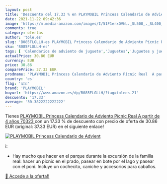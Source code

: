 ```yaml
---
layout: post
title: 'Descuento del 17.33 % en PLAYMOBIL Princess Calendario de Advient'
date: 2021-11-22 09:42:36
image: 'https://m.media-amazon.com/images/I/51F1erxOVhL._SL500_._SL400_.jpg'
comments: true
category: ofertas
author: 'tole.es'
slug: 'B085FLGLLH-es PLAYMOBIL Princess Calendario de Adviento Pícnic Real A...'
sku: 'B085FLGLLH-es'
tags: [ 'Calendarios de adviento de juguete','Juguetes','Juguetes y juegos','adviento','playmobil', ]
actualPrice: 30.86 EUR
currency: EUR
price: 30.86
comparePrice: 37.33 EUR
prodname: 'PLAYMOBIL Princess Calendario de Adviento Pícnic Real  A partir de 4 años  70323 '
country: 'es'
flag: '🇪🇸'
brand: 'PLAYMOBIL'
buyurl: 'https://www.amazon.es/dp/B085FLGLLH/?tag=tolees-21'
descuento: '17.33'
average: '30.3822222222222'
---
```


Tienes [PLAYMOBIL Princess Calendario de Adviento Pícnic Real  A partir de 4 años  70323 ](https://www.amazon.es/dp/B085FLGLLH/?tag=tolees-21) con un 17.33 % de descuento con precio de oferta de 30.86 EUR (original: 37.33 EUR) en el siguiente enlace!

[![PLAYMOBIL Princess Calendario de Advient](https://m.media-amazon.com/images/I/51F1erxOVhL._SL500_._SL400_.jpg)](https://www.amazon.es/dp/B085FLGLLH/?tag=tolees-21)

ℹ️:

- Hay mucho que hacer en el parque durante la excursión de la familia real: hacer un picnic en el prado, pasear en bote por el lago y pasear con el poni. Incluye un cochecito, caniche y accesorios para caballos.

[🛒 Accede a la oferta!!](https://www.amazon.es/dp/B085FLGLLH/?tag=tolees-21)
